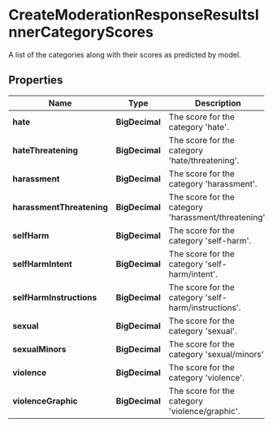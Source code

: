 

# CreateModerationResponseResultsInnerCategoryScores

A list of the categories along with their scores as predicted by model.

## Properties

| Name | Type | Description | Notes |
|------------ | ------------- | ------------- | -------------|
|**hate** | **BigDecimal** | The score for the category &#39;hate&#39;. |  |
|**hateThreatening** | **BigDecimal** | The score for the category &#39;hate/threatening&#39;. |  |
|**harassment** | **BigDecimal** | The score for the category &#39;harassment&#39;. |  |
|**harassmentThreatening** | **BigDecimal** | The score for the category &#39;harassment/threatening&#39;. |  |
|**selfHarm** | **BigDecimal** | The score for the category &#39;self-harm&#39;. |  |
|**selfHarmIntent** | **BigDecimal** | The score for the category &#39;self-harm/intent&#39;. |  |
|**selfHarmInstructions** | **BigDecimal** | The score for the category &#39;self-harm/instructions&#39;. |  |
|**sexual** | **BigDecimal** | The score for the category &#39;sexual&#39;. |  |
|**sexualMinors** | **BigDecimal** | The score for the category &#39;sexual/minors&#39;. |  |
|**violence** | **BigDecimal** | The score for the category &#39;violence&#39;. |  |
|**violenceGraphic** | **BigDecimal** | The score for the category &#39;violence/graphic&#39;. |  |



